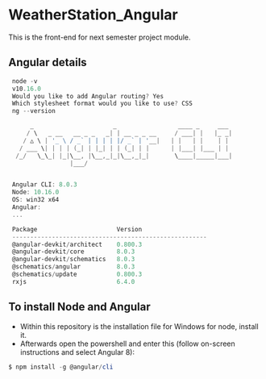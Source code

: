 # WeatherStation_Angular
This is the front-end for next semester project module.


Angular details
---------------
```powershell
 node -v
 v10.16.0
 Would you like to add Angular routing? Yes
 Which stylesheet format would you like to use? CSS
 ng --version

      _                      _                 ____ _     ___
     / \   _ __   __ _ _   _| | __ _ _ __     / ___| |   |_ _|
    / △ \ | '_ \ / _` | | | | |/ _` | '__|   | |   | |    | |
   / ___ \| | | | (_| | |_| | | (_| | |      | |___| |___ | |
  /_/   \_\_| |_|\__, |\__,_|_|\__,_|_|       \____|_____|___|
                 |___/


 Angular CLI: 8.0.3
 Node: 10.16.0
 OS: win32 x64
 Angular:
 ...

 Package                      Version
 ------------------------------------------------------
 @angular-devkit/architect    0.800.3
 @angular-devkit/core         8.0.3
 @angular-devkit/schematics   8.0.3
 @schematics/angular          8.0.3
 @schematics/update           0.800.3
 rxjs                         6.4.0
```
To install Node and Angular
---------------------------
* Within this repository is the installation file for Windows for node, install it.
* Afterwards open the powershell and enter this (follow on-screen instructions and select Angular 8):
```powershell
$ npm install -g @angular/cli
```
